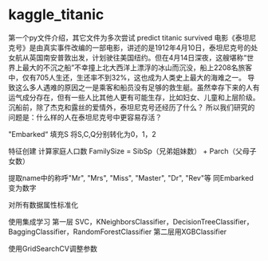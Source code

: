 # kaggle_titanic
第一个py文件介绍，其它文件为多次尝试
predict titanic survived
电影《泰坦尼克号》是由真实事件改编的一部电影，讲述的是1912年4月10日，泰坦尼克号的处女航从英国南安普敦出发，计划驶往美国纽约。但在4月14日深夜，这艘堪称“世界上最大的不沉之船”不幸撞上北大西洋上漂浮的冰山而沉没，船上2208名旅客中，仅有705人生还，生还率不到32%，这也成为人类史上最大的海难之一。
导致这么多人遇难的原因之一是乘客和船员没有足够的救生艇。虽然幸存下来的人有运气成分存在，但有一些人比其他人更有可能生存，比如妇女、儿童和上层阶级。沉船前，除了杰克和露丝的爱情外，泰坦尼克号还经历了什么？
所以我们研究的问题是：什么样的人在泰坦尼克号中更容易存活？

"Embarked“ 填充S
将S,C,Q分别转化为0，1，2

特征创建 计算家庭人口数
FamilySize = SibSp（兄弟姐妹数） + Parch（父母子女数）

提取name中的称呼"Mr", "Mrs", "Miss", "Master", "Dr", "Rev"等
同Embarked变为数字

对所有数据属性标准化

使用集成学习
第一层
SVC，KNeighborsClassifier，DecisionTreeClassifier，BaggingClassifier，RandomForestClassifier
第二层用XGBClassifier

使用GridSearchCV调整参数
